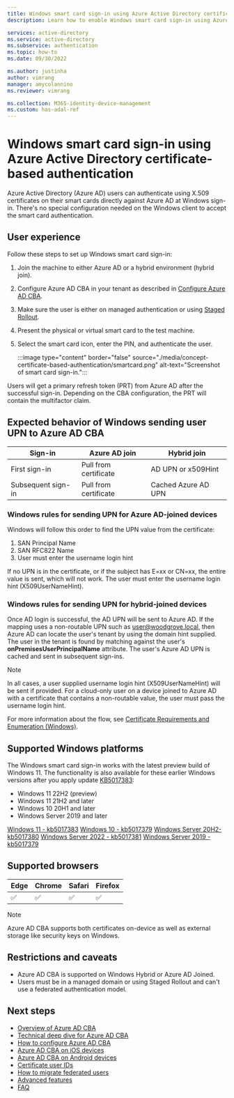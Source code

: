 ```yaml
---
title: Windows smart card sign-in using Azure Active Directory certificate-based authentication - Azure Active Directory
description: Learn how to enable Windows smart card sign-in using Azure Active Directory certificate-based authentication

services: active-directory
ms.service: active-directory
ms.subservice: authentication
ms.topic: how-to
ms.date: 09/30/2022

ms.author: justinha
author: vimrang
manager: amycolannino
ms.reviewer: vimrang

ms.collection: M365-identity-device-management
ms.custom: has-adal-ref
---
```

# Windows smart card sign-in using Azure Active Directory certificate-based authentication

Azure Active Directory (Azure AD) users can authenticate using X.509 certificates on their smart cards directly against Azure AD at Windows sign-in. There's no special configuration needed on the Windows client to accept the smart card authentication. 
 
## User experience 

Follow these steps to set up Windows smart card sign-in:

1. Join the machine to either Azure AD or a hybrid environment (hybrid join). 
1. Configure Azure AD CBA in your tenant as described in [Configure Azure AD CBA](how-to-certificate-based-authentication.md).
1. Make sure the user is either on managed authentication or using [Staged Rollout](../hybrid/how-to-connect-staged-rollout.md). 
1. Present the physical or virtual smart card to the test machine.
1. Select the smart card icon, enter the PIN, and authenticate the user.  

   :::image type="content" border="false" source="./media/concept-certificate-based-authentication/smartcard.png" alt-text="Screenshot of smart card sign-in.":::

Users will get a primary refresh token (PRT) from Azure AD after the successful sign-in. Depending on the CBA configuration, the PRT will contain the multifactor claim. 

## Expected behavior of Windows sending user UPN to Azure AD CBA

|Sign-in | Azure AD join | Hybrid join |
|--------|---------------|----------------------|
|First sign-in | Pull from certificate | AD UPN or x509Hint |
|Subsequent sign-in | Pull from certificate | Cached Azure AD UPN |

### Windows rules for sending UPN for Azure AD-joined devices

Windows will follow this order to find the UPN value from the certificate:
1. SAN Principal Name 
1. SAN RFC822 Name 
1. User must enter the username login hint

If no UPN is in the certificate, or if the subject has E=xx or CN=xx, the entire value is sent, which will not work. The user must enter the username login hint (X509UserNameHint).

### Windows rules for sending UPN for hybrid-joined devices

Once AD login is successful, the AD UPN will be sent to Azure AD. 
If the mapping uses a non-routable UPN such as user@woodgrove.local, then Azure AD can locate the user's tenant by using the domain hint supplied. The user in the tenant is found by matching against the user's **onPremisesUserPrincipalName** attribute.
The user's Azure AD UPN is cached and sent in subsequent sign-ins.

>[!NOTE]
>In all cases, a user supplied username login hint (X509UserNameHint) will be sent if provided. For a cloud-only user on a device joined to Azure AD with a certificate that contains a non-routable value, the user must pass the username login hint.

For more information about the flow, see [Certificate Requirements and Enumeration (Windows)](/windows/security/identity-protection/smart-cards/smart-card-certificate-requirements-and-enumeration).

## Supported Windows platforms

The Windows smart card sign-in works with the latest preview build of Windows 11. The functionality is also available for these earlier Windows versions after you apply update [KB5017383](https://support.microsoft.com/topic/september-20-2022-kb5017383-os-build-22000-1042-preview-62753265-68e9-45d2-adcb-f996bf3ad393):

- Windows 11 22H2 (preview)
- Windows 11 21H2 and later
- Windows 10 20H1 and later
- Windows Server 2019 and later

[Windows 11 - kb5017383](https://support.microsoft.com/en-us/topic/september-20-2022-kb5017383-os-build-22000-1042-preview-62753265-68e9-45d2-adcb-f996bf3ad393)
[Windows 10 - kb5017379](https://support.microsoft.com/da-dk/topic/20-september-2022-kb5017379-os-build-17763-3469-preview-50a9b9e2-745d-49df-aaae-19190e10d307)
[Windows Server 20H2- kb5017380](https://support.microsoft.com/da-dk/topic/20-september-2022-kb5017380-os-builds-19042-2075-19043-2075-og-19044-2075-preview-59ab550c-105e-4481-b440-c37f07bf7897)
[Windows Server 2022 - kb5017381](https://support.microsoft.com/da-dk/topic/20-september-2022-kb5017381-os-build-20348-1070-preview-dc843fea-bccd-4550-9891-a021ae5088f0)
[Windows Server 2019 - kb5017379](https://support.microsoft.com/da-dk/topic/20-september-2022-kb5017379-os-build-17763-3469-preview-50a9b9e2-745d-49df-aaae-19190e10d307)

## Supported browsers

|Edge | Chrome | Safari | Firefox |
|--------|---------|------|-------|
|&#x2705; | &#x2705; | &#x2705; |&#x2705; |

>[!NOTE] 
>Azure AD CBA supports both certificates on-device as well as external storage like security keys on Windows.

## Restrictions and caveats  

- Azure AD CBA is supported on Windows Hybrid or Azure AD Joined.  
- Users must be in a managed domain or using Staged Rollout and can't use a federated authentication model.

## Next steps

- [Overview of Azure AD CBA](concept-certificate-based-authentication.md)
- [Technical deep dive for Azure AD CBA](concept-certificate-based-authentication-technical-deep-dive.md)
- [How to configure Azure AD CBA](how-to-certificate-based-authentication.md)
- [Azure AD CBA on iOS devices](concept-certificate-based-authentication-mobile-ios.md)
- [Azure AD CBA on Android devices](concept-certificate-based-authentication-mobile-android.md)
- [Certificate user IDs](concept-certificate-based-authentication-certificateuserids.md)
- [How to migrate federated users](concept-certificate-based-authentication-migration.md)
- [Advanced features](concept-certificate-based-authentication-advanced-features.md)
- [FAQ](certificate-based-authentication-faq.yml)
